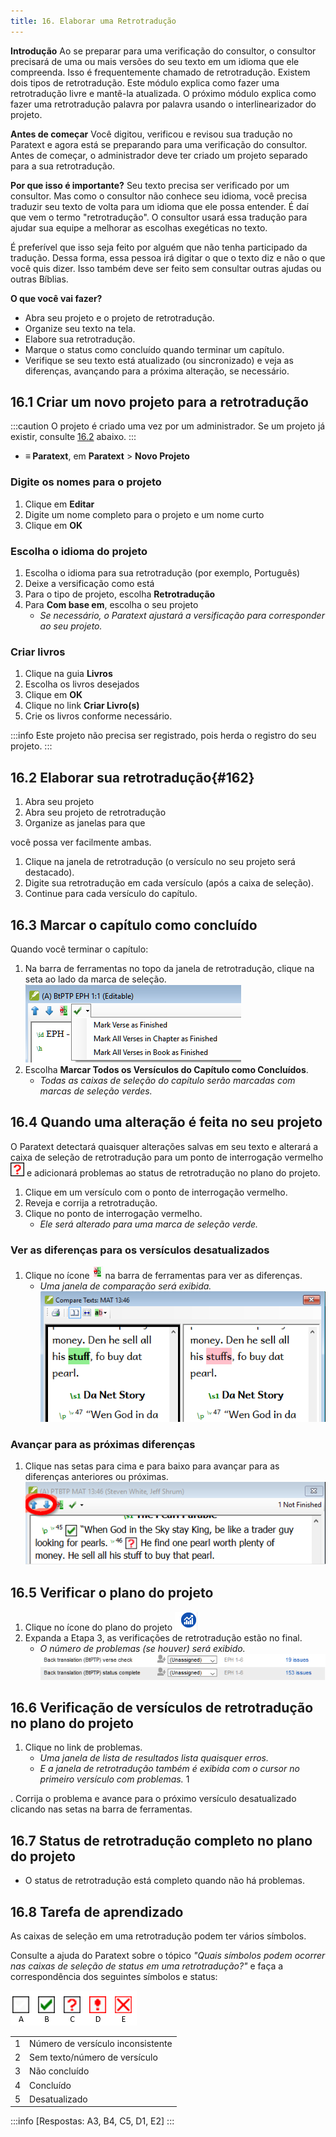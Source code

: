 ```yaml
---
title: 16. Elaborar uma Retrotradução
---
```


**Introdução**
Ao se preparar para uma verificação do consultor, o consultor precisará de uma ou mais versões do seu texto em um idioma que ele compreenda. Isso é frequentemente chamado de retrotradução. Existem dois tipos de retrotradução. Este módulo explica como fazer uma retrotradução livre e mantê-la atualizada. O próximo módulo explica como fazer uma retrotradução palavra por palavra usando o interlinearizador do projeto.

**Antes de começar**
Você digitou, verificou e revisou sua tradução no Paratext e agora está se preparando para uma verificação do consultor. Antes de começar, o administrador deve ter criado um projeto separado para a sua retrotradução.

**Por que isso é importante?**
Seu texto precisa ser verificado por um consultor. Mas como o consultor não conhece seu idioma, você precisa traduzir seu texto de volta para um idioma que ele possa entender. É daí que vem o termo "retrotradução". O consultor usará essa tradução para ajudar sua equipe a melhorar as escolhas exegéticas no texto.

É preferível que isso seja feito por alguém que não tenha participado da tradução. Dessa forma, essa pessoa irá digitar o que o texto diz e não o que você quis dizer. Isso também deve ser feito sem consultar outras ajudas ou outras Bíblias.

**O que você vai fazer?**
- Abra seu projeto e o projeto de retrotradução.
- Organize seu texto na tela.
- Elabore sua retrotradução.
- Marque o status como concluído quando terminar um capítulo.
- Verifique se seu texto está atualizado (ou sincronizado) e veja as diferenças, avançando para a próxima alteração, se necessário.

## 16.1 Criar um novo projeto para a retrotradução

:::caution
O projeto é criado uma vez por um administrador. Se um projeto já existir, consulte [16.2](#162) abaixo.
:::
- **≡ Paratext**, em **Paratext** \> **Novo Projeto**

### Digite os nomes para o projeto
1. Clique em **Editar**
1. Digite um nome completo para o projeto e um nome curto
1. Clique em **OK**

### Escolha o idioma do projeto
1. Escolha o idioma para sua retrotradução (por exemplo, Português)
1. Deixe a versificação como está
1. Para o tipo de projeto, escolha **Retrotradução**
1. Para **Com base em**, escolha o seu projeto
   - *Se necessário, o Paratext ajustará a versificação para corresponder ao seu projeto.*

### Criar livros
1. Clique na guia **Livros**
1. Escolha os livros desejados
1. Clique em **OK**
1. Clique no link **Criar Livro(s)**
1. Crie os livros conforme necessário.

:::info
Este projeto não precisa ser registrado, pois herda o registro do seu projeto.
:::

## 16.2 Elaborar sua retrotradução{#162}
1. Abra seu projeto
1. Abra seu projeto de retrotradução
1. Organize as janelas para que

 você possa ver facilmente ambas.
1. Clique na janela de retrotradução (o versículo no seu projeto será destacado).
1. Digite sua retrotradução em cada versículo (após a caixa de seleção).
1. Continue para cada versículo do capítulo.

#####

## 16.3 Marcar o capítulo como concluído
Quando você terminar o capítulo:

1. Na barra de ferramentas no topo da janela de retrotradução, clique na seta ao lado da marca de seleção.  
   ![wordml://97.png](../media/285e6d53f77a7d2d34ab6c4e22065e3b.png)
1. Escolha **Marcar Todos os Versículos do Capítulo como Concluídos**.
   - *Todas as caixas de seleção do capítulo serão marcadas com marcas de seleção verdes.*

## 16.4 Quando uma alteração é feita no seu projeto
O Paratext detectará quaisquer alterações salvas em seu texto e alterará a caixa de seleção de retrotradução para um ponto de interrogação vermelho ![wordml://98.png](../media/fd2a2899133a5e6932581c91e4a3f0e3.png) e adicionará problemas ao status de retrotradução no plano do projeto.

1. Clique em um versículo com o ponto de interrogação vermelho.
1. Reveja e corrija a retrotradução.
1. Clique no ponto de interrogação vermelho.
   - *Ele será alterado para uma marca de seleção verde.*

### Ver as diferenças para os versículos desatualizados
1. Clique no ícone ![wordml://99.png](../media/be3ec4dba9fa9fd49cc3cfbf9d635979.png) na barra de ferramentas para ver as diferenças.
   - *Uma janela de comparação será exibida.*  
     ![wordml://100.png](../media/9da74a5911c8ba1d92d9e18caad3db4a.png)

### Avançar para as próximas diferenças
1. Clique nas setas para cima e para baixo para avançar para as diferenças anteriores ou próximas.  
   ![wordml://101.png](../media/ec6005b7e6d58cf0917c133ddb451b24.png)


## 16.5 Verificar o plano do projeto
1. Clique no ícone do plano do projeto ![wordml://102.png](../media/d4f73d4e85851f0a7038bdd7f203d5f5.png)
1. Expanda a Etapa 3, as verificações de retrotradução estão no final.
   - *O número de problemas (se houver) será exibido.*  
     ![wordml://103.png](../media/06c918135131c6c83bfff9ae5644156b.png)

## 16.6 Verificação de versículos de retrotradução no plano do projeto
1. Clique no link de problemas.
   - *Uma janela de lista de resultados lista quaisquer erros.*
   - *E a janela de retrotradução também é exibida com o cursor no primeiro versículo com problemas.*
1

. Corrija o problema e avance para o próximo versículo desatualizado clicando nas setas na barra de ferramentas.

## 16.7 Status de retrotradução completo no plano do projeto
- O status de retrotradução está completo quando não há problemas.

## 16.8 Tarefa de aprendizado
As caixas de seleção em uma retrotradução podem ter vários símbolos.

Consulte a ajuda do Paratext sobre o tópico *"Quais símbolos podem ocorrer nas caixas de seleção de status em uma retrotradução?"* e faça a correspondência dos seguintes símbolos e status:

![](../media/ABCDE.png)

|   |                           |
| - | ------------------------- |
| 1 | Número de versículo inconsistente |
| 2 | Sem texto/número de versículo |
| 3 | Não concluído              |
| 4 | Concluído                  |
| 5 | Desatualizado              |


:::info
[Respostas: A3, B4, C5, D1, E2]
:::